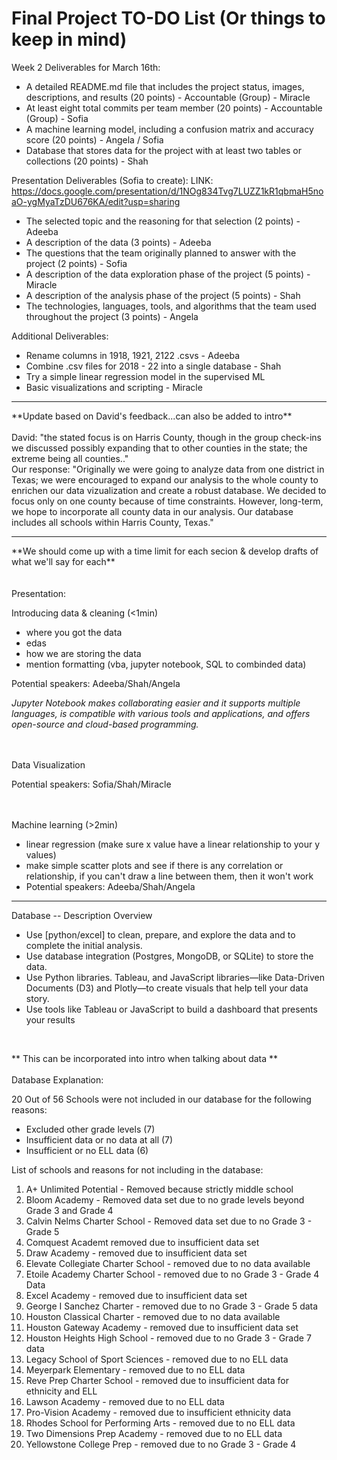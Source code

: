 # Final Project TO-DO List (Or things to keep in mind)

Week 2 Deliverables for March 16th:
- A detailed README.md file that includes the project status, images, descriptions, and results (20 points) - Accountable (Group) - Miracle
- At least eight total commits per team member (20 points) - Accountable (Group) - Sofia
- A machine learning model, including a confusion matrix and accuracy score (20 points) - Angela / Sofia
- Database that stores data for the project with at least two tables or collections (20 points) - Shah

Presentation Deliverables (Sofia to create): LINK: https://docs.google.com/presentation/d/1NOg834Tvg7LUZZ1kR1qbmaH5noaO-ygMyaTzDU676KA/edit?usp=sharing
- The selected topic and the reasoning for that selection (2 points) - Adeeba
- A description of the data (3 points) - Adeeba
- The questions that the team originally planned to answer with the project (2 points) - Sofia
- A description of the data exploration phase of the project (5 points) - Miracle
- A description of the analysis phase of the project (5 points) - Shah
- The technologies, languages, tools, and algorithms that the team used throughout the project (3 points) - Angela

Additional Deliverables:
- Rename columns in 1918, 1921, 2122 .csvs - Adeeba
- Combine .csv files for 2018 - 22 into a single database - Shah
- Try a simple linear regression model in the supervised ML
- Basic visualizations and scripting - Miracle

<hr>
**Update based on David's feedback...can also be added to intro**
<br>
<br>
David: "the stated focus is on Harris County, though in the group check-ins we discussed possibly expanding that to other counties in the state; the extreme being all counties.."
<br>
Our response: "Originally we were going to analyze data from one district in Texas; we were encouraged to expand our analysis to the whole county to enrichen our data vizualization and create a robust database. We decided to focus only on one county because of time constraints. However, long-term, we hope to incorporate all county data in our analysis. Our database includes all schools within Harris County, Texas."

<hr>
**We should come up with a time limit for each secion & develop drafts of what we'll say for each**
<br>
<br>
<br>
Presentation:

Introducing data & cleaning (<1min)
- where you got the data
- edas
- how we are storing the data
- mention formatting (vba, jupyter notebook, SQL to combinded data)

Potential speakers: Adeeba/Shah/Angela

*Jupyter Notebook makes collaborating easier and it supports multiple languages, is compatible with various tools and applications, and offers open-source and cloud-based programming.*
<br>
<br>
<br>

Data Visualization

Potential speakers: Sofia/Shah/Miracle
<br>
<br>
<br>

Machine learning (>2min)
- linear regression (make sure x value have a linear relationship to your y values)
- make simple scatter plots and see if there is any correlation or relationship, if you can't draw a line between them, then it won't work
- Potential speakers: Adeeba/Shah/Angela

<hr>

Database -- Description Overview
- Use [python/excel] to clean, prepare, and explore the data and to complete the initial analysis. 
- Use database integration (Postgres, MongoDB, or SQLite) to store the data. 
- Use Python libraries. Tableau, and JavaScript libraries—like Data-Driven Documents (D3) and Plotly—to create visuals that help tell your data story.
- Use tools like Tableau or JavaScript to build a dashboard that presents your results
<br>

** This can be incorporated into intro when talking about data **
<br>
<br>
Database Explanation:

20 Out of 56 Schools were not included in our database for the following reasons:
- Excluded other grade levels (7)
- Insufficient data or no data at all (7)
- Insufficient or no ELL data (6)

List of schools and reasons for not including in the database:
1. A+ Unlimited Potential - Removed because strictly middle school
11. Bloom Academy - Removed data set due to no grade levels beyond Grade 3 and Grade 4 
12. Calvin Nelms Charter School - Removed data set due to no Grade 3 - Grade 5
14. Comquest Academt removed due to insufficient data set 
18. Draw Academy - removed due to insufficient data set
19. Elevate Collegiate Charter School - removed due to no data available
20. Etoile Academy Charter School - removed due to no Grade 3 - Grade 4 Data 
21. Excel Academy - removed due to insufficient data set 
23. George I Sanchez Charter - removed due to no Grade 3 - Grade 5 data
28. Houston Classical Charter - removed due to no data available
29. Houston Gateway Academy - removed due to insufficient data set
30. Houston Heights High School - removed due to no Grade 3 - Grade 7 data
37. Legacy School of Sport Sciences - removed due to no ELL data
38. Meyerpark Elementary - removed due to no ELL data
42. Reve Prep Charter School - removed due to insufficient data for ethnicity and ELL
49. Lawson Academy - removed due to no ELL data
50. Pro-Vision Academy - removed due to insufficient ethnicity data
51. Rhodes School for Performing Arts - removed due to no ELL data
54. Two Dimensions Prep Academy - removed due to no ELL data
55. Yellowstone College Prep - removed due to no Grade 3 - Grade 4
